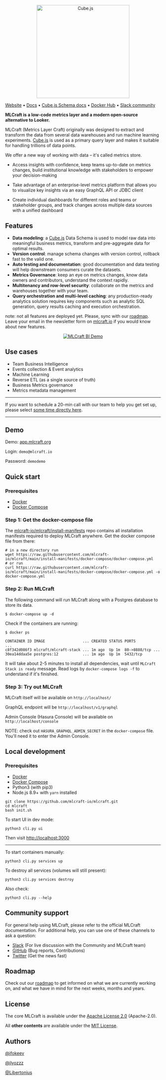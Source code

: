 <p align="center"><a href="https://mlcraft.io"><img src="https://i.imgur.com/lVUNQtT.png" alt="Cube.js" width="300px"></a></p>

[Website](https://mlcraft.io) • [Docs](./docs/README.md) • [Cube.js Schema docs](https://cube.dev/docs/getting-started-cubejs-schema) • [Docker Hub](https://hub.docker.com/u/mlcraft) • [Slack community](https://join.slack.com/t/mlcraft/shared_invite/zt-vg2tk8dh-sKA_W67BBcLLGXEKX78~dQ)


__MLCraft is a low-code metrics layer and a modern open-source alternative to Looker.__ 

MLCraft (Metrics Layer Craft) originally was designed to extract and transform the data from several data warehouses and run machine learning experiments. [Cube.js](https://github.com/cube-js/cube.js/) is used as a primary query layer and makes it suitable for handling
trillions of data points.

We offer a new way of working with data – it's called metrics store.

* Access insights with confidence, keep teams up-to-date on metrics changes, build institutional knowledge with stakeholders to empower your decision-making

* Take advantage of an enterprise-level metrics platform that allows you to visualize key insights via an easy GraphQL API or JDBC client

* Create individual dashboards for different roles and teams or stakeholder groups, and track changes across multiple data sources with a unified dashboard

## Features
* **Data modeling**: a [Cube.js](https://github.com/cube-js/cube.js/) Data Schema is used to model raw data into meaningful business metrics, transform and pre-aggregate data for optimal results.
* **Version control**: manage schema changes with version control, rollback fast to the valid one.
* **Auto testing and documentation**: good documentation and data testing will help downstream consumers curate the datasets.
* **Metrics Governance**: keep an eye on metrics changes, know data owners and contributors, understand the context rapidly.
* **Multitenancy and row-level security**: collaborate on the metrics and warehouses together with your team.
* **Query orchestration and multi-level caching**: any production-ready analytics solution requires key components such as analytic SQL generation, query results caching and execution orchestration.

note: not all features are deployed yet. Please, sync with our [roadmap](https://github.com/mlcraft-io/mlcraft/projects). Leave your email in the newsletter form on [mlcraft.io](https://mlcraft.io) if you would know about new features.

<div align="center">
  <a href="https://youtu.be/-ivNme3sfGs"><img src="https://i.imgur.com/RW7wKI9.png" alt="MLCraft BI Demo"></a>
</div>

## Use cases

* Team Business Intelligence
* Events collection & Event analytics
* Machine Learning
* Reverse ETL (as a single source of truth)
* Business Metrics governance
* Metrics metadata management

---

If you want to schedule a 20-min call with our team to help you get set up, please select [some time directly here](https://calendly.com/mlcraft-io/video-meeting).

------

## Demo

Demo: [app.mlcraft.org](https://app.mlcraft.org)

Login: `demo@mlcraft.io`

Password: `demodemo`

## Quick start

### Prerequisites

- [Docker](https://docs.docker.com/install)
- [Docker Compose](https://docs.docker.com/compose/install)

### Step 1: Get the docker-compose file

The [mlcraft-io/mlcraft/install-manifests](https://github.com/mlcraft-io/mlcraft/tree/main/install-manifests) repo
contains all installation manifests required to deploy MLCraft anywhere. Get the docker compose file from there:

```
# in a new directory run
wget https://raw.githubusercontent.com/mlcraft-io/mlcraft/main/install-manifests/docker-compose/docker-compose.yml
# or run
curl https://raw.githubusercontent.com/mlcraft-io/mlcraft/main/install-manifests/docker-compose/docker-compose.yml -o docker-compose.yml
```

### Step 2: Run MLCraft

The following command will run MLCraft along with a Postgres database to store its data.

```
$ docker-compose up -d
```

Check if the containers are running:

```
$ docker ps

CONTAINER ID IMAGE                 ... CREATED STATUS PORTS          ...
c8f342d086f3 mlcraft/mlcraft-stack ... 1m ago  Up 1m  80->8888/tcp ...
30ea14ddaa5e postgres:12           ... 1m ago  Up 1m  5432/tcp    
```

It will take about 2-5 minutes to install all dependencies, wait until `MLCraft Stack is ready` message.
Read logs by `docker-compose logs -f` to understand if it's finished.

### Step 3: Try out MLCraft

MLCraft itself will be available on `http://localhost/`

GraphQL endpoint will be `http://localhost/v1/graphql`

Admin Console (Hasura Console) will be available on `http://localhost/console`

NOTE: check out `HASURA_GRAPHQL_ADMIN_SECRET` in the `docker-compose` file. You'll need it to enter the Admin Console.

## Local development 

### Prerequisites

- [Docker](https://docs.docker.com/install)
- [Docker Compose](https://docs.docker.com/compose/install)
- Python3 (with pip3)
- Node.js 8.9+ with `yarn` installed

```
git clone https://github.com/mlcraft-io/mlcraft.git
cd mlcraft
bash init.sh
```

To start UI in dev mode:

```
python3 cli.py ui
```

Then visit [http://localhost:3000](http://localhost:3000)

---

To start containers manually:

```
python3 cli.py services up
```

To destroy all services (volumes will still present):

```
python3 cli.py services destroy
```

Also check:

```
python3 cli.py --help
```

## Community support

For general help using MLCraft, please refer to the official MLCraft documentation. For additional help, you can use one of these channels to ask a question:

* [Slack](https://join.slack.com/t/mlcraft/shared_invite/zt-vg2tk8dh-sKA_W67BBcLLGXEKX78~dQ) \(For live discussion with the Community and MLCraft team\)
* [GitHub](https://github.com/mlcraft-io/mlcraft) \(Bug reports, Contributions\)
* [Twitter](https://twitter.com/mlcraft_io) \(Get the news fast\)

## Roadmap

Check out our [roadmap](https://github.com/mlcraft-io/mlcraft/projects) to get informed on what we are currently working on, and what we have in mind for the next weeks, months and years.

## License

The core MLCraft is available under the [Apache License 2.0](https://github.com/mlcraft-io/mlcraft/blob/main/LICENSE) (Apache-2.0).

All **other contents** are available under the [MIT License](LICENSE-community).

## Authors

[@ifokeev](https://github.com/ifokeev)

[@ilyozzz](https://github.com/ilyozzz)

[@Libertonius](https://github.com/Libertonius)
